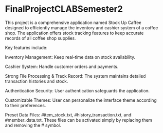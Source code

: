 # FinalProjectCLABSemester2

This project is a comprehensive application named Stock Up Caffee designed to efficiently manage the inventory and cashier system of a coffee shop. The application offers stock tracking features to keep accurate records of all coffee shop supplies.

Key features include:

Inventory Management: Keep real-time data on stock availability.

Cashier System: Handle customer orders and payments.

Strong File Processing & Track Record: The system maintains detailed transaction histories and stock.

Authentication Security: User authentication safeguards the application.

Customizable Themes: User can personalize the interface theme according to their preferences.

Preset Data Files: #item_stock.txt, #history_transaction.txt, and #member_data.txt. These files can be activated simply by replacing them and removing the # symbol.